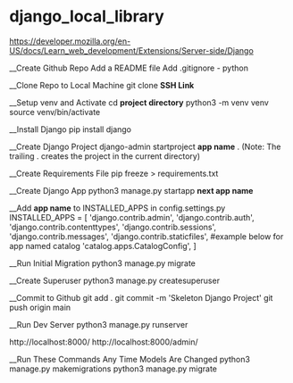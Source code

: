 # django_local_library
https://developer.mozilla.org/en-US/docs/Learn_web_development/Extensions/Server-side/Django

__Create Github Repo
Add a README file
Add .gitignore - python

__Clone Repo to Local Machine
git clone **SSH Link**

__Setup venv and Activate
cd **project directory**
python3 -m venv venv
source venv/bin/activate

__Install Django
pip install django

__Create Django Project
django-admin startproject **app name** .
(Note: The trailing . creates the project in the current directory)

__Create Requirements File
pip freeze > requirements.txt

__Create Django App
python3 manage.py startapp **next app name**

__Add **app name** to INSTALLED_APPS in config.settings.py
INSTALLED_APPS = [
    'django.contrib.admin',
    'django.contrib.auth',
    'django.contrib.contenttypes',
    'django.contrib.sessions',
    'django.contrib.messages',
    'django.contrib.staticfiles',
    #example below for app named catalog
    'catalog.apps.CatalogConfig',
]

__Run Initial Migration
python3 manage.py migrate

__Create Superuser
python3 manage.py createsuperuser

__Commit to Github
git add .
git commit -m 'Skeleton Django Project'
git push origin main

__Run Dev Server
python3 manage.py runserver

http://localhost:8000/
http://localhost:8000/admin/

__Run These Commands Any Time Models Are Changed
python3 manage.py makemigrations
python3 manage.py migrate